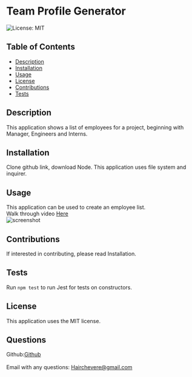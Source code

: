 <h1 class="center">Team Profile Generator</h1>

  ![License: MIT](https://img.shields.io/badge/License-MIT-yellow.svg)<br />

  ## Table of Contents
  - [Description](#description)
  - [Installation](#installation)
  - [Usage](#usage)
  - [License](#license)
  - [Contributions](#contributions)
  - [Tests](#tests)

## Description
  This application shows a list of employees for a project, beginning with Manager, Engineers and Interns.<br />

  ## Installation
  Clone github link, download Node. This application uses file system and inquirer.<br />

  ## Usage
  This application can be used to create an employee list.<br />
  Walk through video [Here](https://drive.google.com/file/d/1Ph08uufsLTaDoeO4R-2CtQcSqN2y9Oj5/view?usp=share_link)<br />
  ![screenshot]()<br />

  ## Contributions
  If interested in contributing, please read Installation.<br />

  ## Tests
 Run `npm test` to run Jest for tests on constructors.<br />
  
  ## License
  This application uses the MIT license.<br />


  ## Questions
  Github:[Github](https://github.com/LuisChevere)<br />
  <br />
  Email with any questions: Hairchevere@gmail.com

